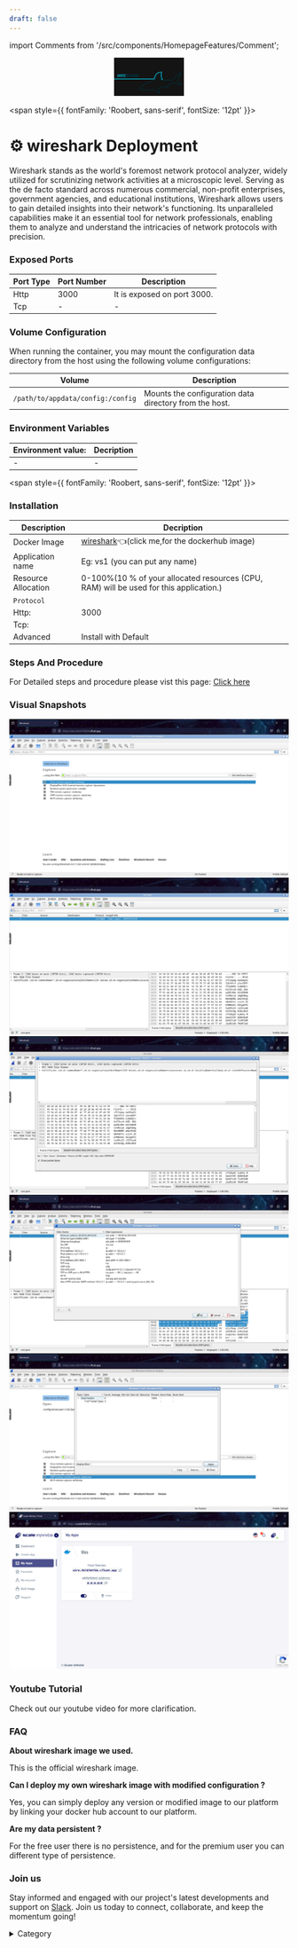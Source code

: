 ```yaml
---
draft: false
---
```

import Comments from '/src/components/HomepageFeatures/Comment';

<p align="center">
  <img src="/img/qaw.jpg" alt="Alt Text" width="25%"/>
</p> 


<span style={{ fontFamily: 'Roobert, sans-serif', fontSize: '12pt' }}>

#  ⚙️ wireshark Deployment



Wireshark stands as the world's foremost network protocol analyzer, widely utilized for scrutinizing network activities at a microscopic level. Serving as the de facto standard across numerous commercial, non-profit enterprises, government agencies, and educational institutions, Wireshark allows users to gain detailed insights into their network's functioning. Its unparalleled capabilities make it an essential tool for network professionals, enabling them to analyze and understand the intricacies of network protocols with precision.


### Exposed Ports

| Port Type | Port Number | Description                                        |
| --------- | ----------- | -------------------------------------------------- |
| Http      | 3000        | It is exposed on port 3000. |
| Tcp       | -           | -             |

### Volume Configuration

When running the container, you may mount the configuration data directory from the host using the following volume configurations:

| Volume                     | Description                                      |
| -------------------------- | ------------------------------------------------ |
| `/path/to/appdata/config:/config` | Mounts the configuration data directory from the host. |


### Environment Variables


|   **Environment value:**          | Decription                                                                                                               | 
| --------------------- | ------                                                                                                                   | 
|-       |  -                              |

</span>


<span style={{ fontFamily: 'Roobert, sans-serif', fontSize: '12pt' }}>

### Installation

|  Description          | Decription                                                                                                               | 
| --------------------- | ------                                                                                                                   | 
| Docker Image          |   [wireshark](https://hub.docker.com/r/linuxserver/wireshark)👈(click me,for the dockerhub image)                       |
| Application name      |  Eg: vs1 (you can put any name)                                                                                        | 
| Resource Allocation   |  0-100%(10 % of your allocated resources (CPU, RAM) will be used for this application.)                                  | 
| `Protocol`            |                                                                                                                          | 
|  Http:                |  3000                                                                                                                   |
|  Tcp:                 |                                                                                                                          | 
|    Advanced           |    Install with Default                                                                                                  |




### Steps And Procedure

For Detailed steps and procedure please vist this page: [Click here](https://techscaleinfinite.github.io/introduction/cloud-float/Steps%20and%20procedure)



### Visual Snapshots

![Alt Text](/img/x1.png)
![Alt Text](/img/x2.png)
![Alt Text](/img/x3.png)
![Alt Text](/img/x4.png)
![Alt Text](/img/x5.png)
![Alt Text](/img/x6.png)



### Youtube Tutorial&#x20;

Check out our youtube video for more clarification.



### FAQ

**About wireshark image we used.**

This is the official wireshark image.

**Can I deploy my own wireshark image with modified configuration ?**

Yes, you can simply deploy any version or modified image to our platform by linking your docker hub account to our platform.

**Are my data persistent ?**

For the free user there is no persistence, and for the premium user you can different type of persistence.

### Join us

Stay informed and engaged with our project's latest developments and support on [Slack](https://app.slack.com/client/T04QS32JX6E/C04QKEWE146). Join us today to connect, collaborate, and keep the momentum going!&#x20;

<details>

<summary>Category</summary>

Kubernetes, cloud computing, DevOps, cloud services, hosting platform, container orchestration, cloud infrastructure, cloud deployment, cloud management, cloud technology, cloud solutions, wireshark

</details>

</span>


<Comments />